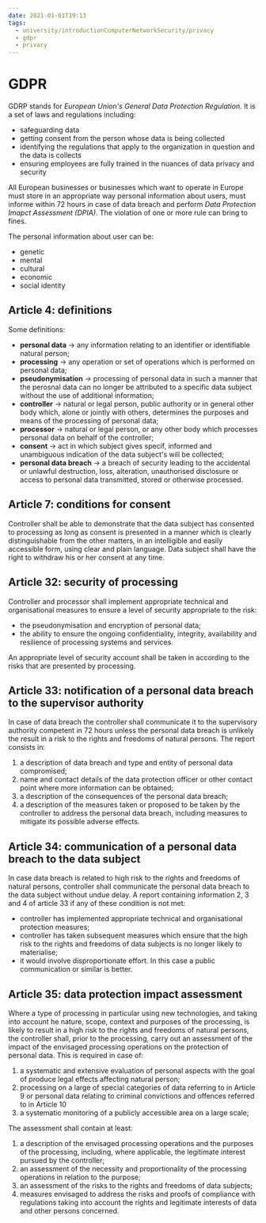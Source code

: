```yaml
---
date: 2021-01-01T19:13
tags:
  - university/introductionComputerNetworkSecurity/privacy
  - gdpr
  - privacy
---
```


# GDPR
GDRP stands for *European Union's General Data Protection Regulation*. It is a set of laws and regulations including:

* safeguarding data
* getting consent from the person whose data is being collected
* identifying the regulations that apply to the organization in question and the data is collects
* ensuring employees are fully trained in the nuances of data privacy and security

All European businesses or businesses which want to operate in Europe must store in an appropriate way personal information about users, must informe within 72 hours in case of data breach and perform *Data Protection Imapct Assessment (DPIA)*. The violation of one or more rule can bring to fines.

The personal information about user can be:

* genetic
* mental
* cultural
* economic
* social identity

## Article 4: definitions
Some definitions:

* **personal data** → any information relating to an identifier or identifiable natural person; 
* **processing** → any operation or set of operations which is performed on personal data;
* **pseudonymisation** → processing of personal data in such a manner that the perosnal data can no longer be attributed to a specific data subject without the use of additional information;
* **controller** → natural or legal person, public authority or in general other body which, alone or jointly with others, determines the purposes and means of the processing of personal data;
* **processor** → natural or legal person, or any other body which processes personal data on behalf of the controller;
* **consent** → act in which subject gives specif, informed and unambiguous indication of the data subject's will be collected;
* **personal data breach**  → a breach of security leading to the accidental or unlawful destruction, loss, alteration, unauthorised disclosure or access to personal data transmitted, stored or otherwise processed.

## Article 7: conditions for consent
Controller shall be able to demonstrate that the data subject has consented to processing as long as consent is presented in a manner which is clearly distinguishable from the other matters, in an intelligible and easily accessible form, using clear and plain language. Data subject shall have the right to withdraw his or her consent at any time.

## Article 32: security of processing
Controller and processor shall implement appropriate technical and organisational measures to ensure a level of security appropriate to the risk:

* the pseudonymisation and encryption of personal data;
* the ability to ensure the ongoing confidentiality, integrity, availability and resilience of processing systems and services.

An appropriate level of security account shall be taken in according to the risks that are presented by processing.

## Article 33: notification of a personal data breach to the supervisor authority
In case of data breach the controller shall communicate it to the supervisory authority competent in 72 hours unless the personal data breach is unlikely the result in a risk to the rights and freedoms of natural persons.
The report consists in:

1. a description of data breach and type and entity of personal data compromised;
2. name and contact details of the data protection officer or other contact point where more information can be obtained;
3. a description of the consequences of the personal data breach;
4. a description of the measures taken or proposed to be taken by the controller to address the personal data breach, including measures to mitigate its possible adverse effects. 

## Article 34: communication of a personal data breach to the data subject
In case data breach is related to high risk to the rights and freedoms of natural persons, controller shall communicate  the personal data breach to the data subject without undue delay. A report containing information 2, 3 and 4 of article 33 if any of these condition is not met:

* controller has implemented appropriate technical and organisational protection measures;
* controller has taken subsequent measures which ensure that the high risk to the rights and freedoms of data subjects is no longer likely to materialise;
* it would involve disproportionate effort. In this case a public communication or similar is better.

## Article 35: data protection impact assessment
Where a type of processing in particular using new technologies, and taking into account he nature, scope, context and purposes of the processing, is likely to result in a high risk to the rights and freedoms of natural persons, the controller shall, prior to the processing, carry out an assessment of the impact of the envisaged processing operations on the protection of personal data. This is required in case of:

1. a systematic and extensive evaluation of personal aspects with the goal of produce legal effects affecting natural person;
2. processing on a large of special categories of data referring to in Article 9 or personal data relating to criminal convictions and offences referred to in Article 10
3. a systematic monitoring of a publicly accessible area on a large scale;

The assessment shall contain at least:
1. a description of the envisaged processing operations and the purposes of the processing, including, where applicable, the legitimate interest pursued by the controller;
2. an assessment of the necessity and proportionality of the processing operations in relation to the purpose;
3. an assessment of the risks to the rights and freedoms of data subjects;
4. measures envisaged to address the risks and proofs of compliance with regulations taking into account the rights and legitimate interests of data and other persons concerned.

